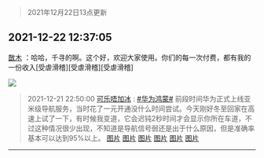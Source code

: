 > 2021年12月22日13点更新
<link rel="stylesheet" href="https://cdn.jsdelivr.net/gh/taotie6/sampleJSON@main/css/photo_show.css">
<meta name="referrer" content="no-referrer" />


 ## 2021-12-22 12:37:05 

 [㪚木](https://www.coolapk.com/feed/32289645?shareKey=ZWZmNTkyZGI4MDgxNjFjMmIxZmI~) ：哈哈，千寻的啊。这个好，欢迎大家使用。你们的每一次付费，都有我的一份收入[受虐滑稽][受虐滑稽][受虐滑稽] 

<div class="album">
<img class="img-item" src="http://image.coolapk.com/feed/2020/0418/16/1081091_bc8cee62_0273_0376@319x220.gif" />
</div>

> 2021-12-21 22:50:00 
> [可乐唔加冰](https://www.coolapk.com/feed/32281279?shareKey=NmQzNjg2MDUxZWMzNjFjMmIxZmI~) : <a class="feed-link-tag" href="/t/华为鸿蒙?type=0">#华为鸿蒙#</a> 前段时间华为正式上线亚米级导航服务，当时花了一元开通没什么时间尝试。今天刚好冬至回家在高速上试了一下，有时候我变道，它会迟钝2秒时间才会显示你所在车道，不过这种情况很少出现，不知道是导航信号弱还是出于什么原因，但是准确率基本可以达到95%以上。 
[图片](http://image.coolapk.com/feed/2021/1221/22/2878092_19622681_8198_0977_976@1344x2772.jpeg)
[图片](http://image.coolapk.com/feed/2021/1221/22/2878092_02254b80_8198_0985_158@1344x2772.jpeg)
[图片](http://image.coolapk.com/feed/2021/1221/22/2878092_5d6c3104_8198_0988_595@1344x2772.jpeg)
[图片](http://image.coolapk.com/feed/2021/1221/22/2878092_20aa317d_8198_0991_16@1344x2772.jpeg)
[图片](http://image.coolapk.com/feed/2021/1221/22/2878092_646f96a4_8198_1001_256@1344x2772.jpeg)
[图片](http://image.coolapk.com/feed/2021/1221/22/2878092_4da4a41a_8198_1003_588@1344x2772.jpeg)

 ------- 

